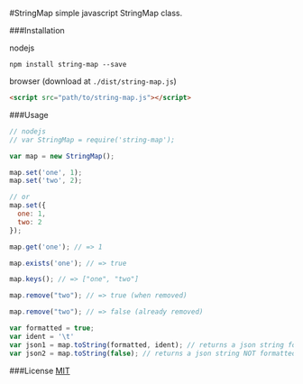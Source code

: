 #StringMap
simple javascript StringMap class.

###Installation

nodejs
```
npm install string-map --save
```

browser (download at `./dist/string-map.js`)
```html
<script src="path/to/string-map.js"></script>
```

###Usage

```javascript
// nodejs
// var StringMap = require('string-map');

var map = new StringMap();

map.set('one', 1);
map.set('two', 2);

// or
map.set({
  one: 1,
  two: 2
});

map.get('one'); // => 1

map.exists('one'); // => true

map.keys(); // => ["one", "two"]

map.remove("two"); // => true (when removed)

map.remove("two"); // => false (already removed)

var formatted = true;
var ident = '\t'
var json1 = map.toString(formatted, ident); // returns a json string formatted
var json2 = map.toString(false); // returns a json string NOT formatted
```

###License
[MIT](http://luizbills.mit-license.org)

